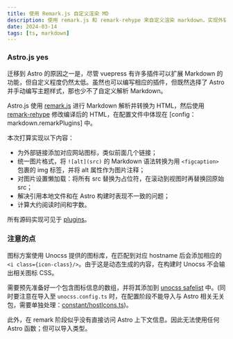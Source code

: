 ```yaml
---
title: 使用 Remark.js 自定义渲染 MD
description: 使用 remark.js 和 remark-rehype 来自定义渲染 markdown，实现外链网站的图标、图片懒加载、阅读时间等
date: 2024-03-14
tags: [ts, markdown]
---
```


### Astro.js yes

迁移到 Astro 的原因之一是，尽管 vuepress 有许多插件可以扩展 Markdown 的功能，但自定义程度仍然太低。虽然也可以编写相应的插件，但既然选择了 Astro 并手动编写主题样式，那也少不了自定义解析 Markdown。

Astro.js 使用 [remark.js] 进行 Markdown 解析并转换为 HTML，然后使用 [remark-rehype] 修改编译后的 HTML，在配置文件中体现在 [config：markdown.remarkPlugins] 中。

本次打算实现以下内容：

- 为外部链接添加对应网站图标，类似前面几个链接；
- 统一图片格式，将 `![alt](src)` 的 Markdown 语法转换为用 `<figcaption>` 包裹的 img 标签，并将 alt 属性作为图片注释；
- 对图片设置懒加载：将所有 src 替换为占位符，在滚动到视图时再替换回原始 src；
- 解决引用本地文件和在 Astro 构建时表现不一致的问题；
- 计算大约阅读时间和字数。

所有源码实现可见于 [plugins]。

### 注意的点

图标方案使用 Unocss 提供的图标库，在匹配到对应 hostname 后会添加相应的 `<i class={icon-class}/>`。由于这是动态生成的内容，在构建时 Unocss 不会输出相关图标 CSS。

需要预先准备好一个包含图标信息的数组，并将其添加到 [unocss safelist] 中。(同时要注意在导入至 `unocss.config.ts` 时，在配置阶段不能导入与 Astro 相关无关包，需要单独处理：[constant/hostIcons.ts])。

此外，在 remark 阶段似乎没有直接访问 Astro 上下文信息。因此无法使用任何 Astro 函数；但可以导入类型。

[remark.js]: https://github.com/remarkjs/
[remark-rehype]: https://github.com/remarkjs/remark-rehype
[config: markdown.remarkPlugins]: https://docs.astro.build/zh-cn/reference/configuration-reference/#markdownremarkplugins
[plugins]: https://github.com/Chilfish/chilfish.top/tree/e420f60/src/plugins
[unocss safelist]: https://unocss.dev/guide/extracting#safelist
[constant/hostIcons.ts]: https://github.com/Chilfish/chilfish.top/tree/e420f60/src/constant/hostIcons.ts
